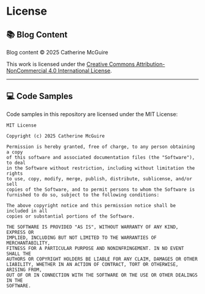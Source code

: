 # License

## 📚 Blog Content

Blog content © 2025 Catherine McGuire

This work is licensed under the [Creative Commons Attribution-NonCommercial 4.0 International License](https://creativecommons.org/licenses/by-nc/4.0/).

---

## 💻 Code Samples

Code samples in this repository are licensed under the MIT License:

```
MIT License

Copyright (c) 2025 Catherine McGuire

Permission is hereby granted, free of charge, to any person obtaining a copy
of this software and associated documentation files (the "Software"), to deal
in the Software without restriction, including without limitation the rights
to use, copy, modify, merge, publish, distribute, sublicense, and/or sell
copies of the Software, and to permit persons to whom the Software is
furnished to do so, subject to the following conditions:

The above copyright notice and this permission notice shall be included in all
copies or substantial portions of the Software.

THE SOFTWARE IS PROVIDED "AS IS", WITHOUT WARRANTY OF ANY KIND, EXPRESS OR
IMPLIED, INCLUDING BUT NOT LIMITED TO THE WARRANTIES OF MERCHANTABILITY,
FITNESS FOR A PARTICULAR PURPOSE AND NONINFRINGEMENT. IN NO EVENT SHALL THE
AUTHORS OR COPYRIGHT HOLDERS BE LIABLE FOR ANY CLAIM, DAMAGES OR OTHER
LIABILITY, WHETHER IN AN ACTION OF CONTRACT, TORT OR OTHERWISE, ARISING FROM,
OUT OF OR IN CONNECTION WITH THE SOFTWARE OR THE USE OR OTHER DEALINGS IN THE
SOFTWARE.

```
